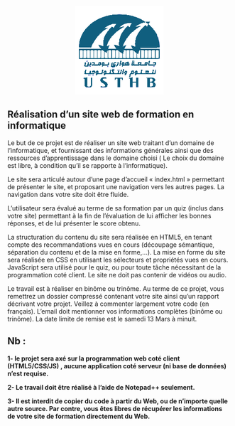 <p align="center">
  <img width="200" height="200" src="https://raw.githubusercontent.com/ibrahimBougaoua/mini-web-project/main/images/logo.png?token=AJ62QTVRQKMN6JRJAT2EXW3AHJH4E">
</p>

## Réalisation d’un site web de formation en informatique

Le but de ce projet est de réaliser un site web traitant d’un domaine de l’informatique, et fournissant des informations générales ainsi que des ressources d’apprentissage dans le domaine choisi ( Le choix du domaine est libre, à condition qu’il se rapporte à l’informatique).

Le site sera articulé autour d’une page d’accueil « index.html » permettant de présenter le site, et proposant une navigation vers les autres pages. La navigation dans votre site doit être fluide.

L’utilisateur sera évalué au terme de sa formation par un quiz (inclus dans votre site) permettant à la fin de l’évaluation de lui afficher les bonnes réponses, et de lui présenter le score obtenu.

La structuration du contenu du site sera réalisée en HTML5, en tenant compte des recommandations vues en cours (découpage sémantique, séparation du contenu et de la mise en forme,…). La mise en forme du site sera réalisée en CSS en utilisant les sélecteurs et propriétés vues en cours. JavaScript sera utilisé pour le quiz, ou pour toute tâche nécessitant de la programmation coté client. Le site ne doit pas contenir de vidéos ou audio.

Le travail est à réaliser en binôme ou trinôme. Au terme de ce projet, vous remettrez un dossier compressé contenant votre site ainsi qu’un rapport décrivant votre projet. Veillez à commenter largement votre code (en français). L’email doit mentionner vos informations complètes (binôme ou trinôme). La date limite de remise est le samedi 13 Mars à minuit.


## Nb :

<b>1- le projet sera axé sur la programmation web coté client (HTML5/CSS/JS) , aucune application coté serveur (ni base de données) n’est requise.</b>

<b>2- Le travail doit être réalisé à l’aide de Notepad++ seulement.</b>

<b>3- Il est interdit de copier du code à partir du Web, ou de n’importe quelle autre source. Par contre, vous êtes libres de récupérer les informations de votre site de formation directement du Web.</b>